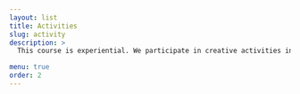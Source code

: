 ```yaml
---
layout: list
title: Activities
slug: activity
description: >
  This course is experiential. We participate in creative activities individually and in groups. Posts in this category describe the activities for a given week.

menu: true
order: 2
---
```


